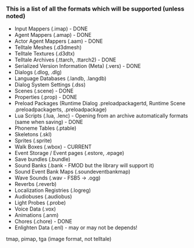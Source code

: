 ### This is a list of all the formats which will be supported (unless noted)

- Input Mappers (.imap) - DONE
- Agent Mappers (.amap) - DONE
- Actor Agent Mappers (.aam) - DONE
- Telltale Meshes (.d3dmesh)
- Telltale Textures (.d3dtx)
- Telltale Archives (.ttarch, .ttarch2) - DONE
- Serialized Version Information (Meta) (.vers) - DONE
- Dialogs (.dlog, .dlg)
- Language Databases (.landb, .langdb)
- Dialog System Settings (.dss)
- Scenes (.scene) - DONE
- Properties (.prop) - DONE
- Preload Packages (Runtime Dialog .preloadpackagertd, Runtime Scene .preloadpackagerts, .preloadpackage)
- Lua Scripts (.lua, .lenc) - Opening from an archive automatically formats (same when saving) - DONE
- Phoneme Tables (.ptable)
- Skeletons (.skl)
- Sprites (.sprite)
- Walk Boxes (.wbox) - CURRENT
- Event Storage / Event pages (.estore, .epage)
- Save bundles (.bundle)
- Sound Banks (.bank - FMOD but the library will support it)
- Sound Event Bank Maps (.soundeventbankmap)
- Wave Sounds (.wav - FSB5 -> .ogg)
- Reverbs (.reverb)
- Localization Registries (.logreg)
- Audiobuses (.audiobus) 
- Light Probes (.probe)
- Voice Data (.vox)
- Animations (.anm)
- Chores (.chore) - DONE
- Enlighten Data (.enl) - may or may not be depends!

tmap, pimap, tga (image format, not telltale)
